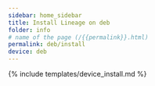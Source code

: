 ```yaml
---
sidebar: home_sidebar
title: Install Lineage on deb
folder: info
# name of the page (/{{permalink}}.html)
permalink: deb/install
device: deb
---
```

{% include templates/device_install.md %}

